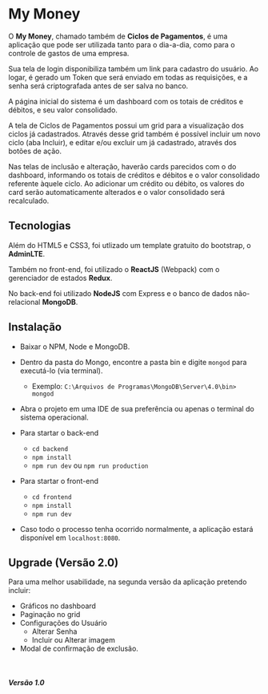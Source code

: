 # My Money

<p>O <b>My Money</b>, chamado também de <b>Ciclos de Pagamentos</b>, é uma aplicação que pode ser utilizada tanto para o dia-a-dia, como para o controle de gastos de uma empresa.</p>
<p>Sua tela de login disponibiliza também um link para cadastro do usuário. Ao logar, é gerado um Token que será enviado em todas as requisições, e a senha será criptografada antes de ser salva no banco.</p>
<p>A página inicial do sistema é um dashboard com os totais de créditos e débitos, e seu valor consolidado.
<p>A tela de Ciclos de Pagamentos possui um grid para a visualização dos ciclos já cadastrados. Através desse grid também é possível incluir um novo ciclo (aba Incluir), e editar e/ou excluir um já cadastrado, através dos botões de ação.</p>
<p>Nas telas de inclusão e alteração, haverão cards parecidos com o do dashboard, informando os totais de créditos e débitos e o valor consolidado referente àquele ciclo. Ao adicionar um crédito ou débito, os valores do card serão automaticamente alterados e o valor consolidado será recalculado.</p>

## Tecnologias

<p>Além do HTML5 e CSS3, foi utlizado um template gratuito do bootstrap, o <b>AdminLTE</b>.</p>
<p>Também no front-end, foi utilizado o <b>ReactJS</b> (Webpack) com o gerenciador de estados <b>Redux</b>.</p>
<p>No back-end foi utilizado <b>NodeJS</b> com Express e o banco de dados não-relacional <b>MongoDB</b>.</p>


## Instalação

* Baixar o NPM, Node e MongoDB.

* Dentro da pasta do Mongo, encontre a pasta bin e digite `mongod` para executá-lo (via terminal).
  * Exemplo: `C:\Arquivos de Programas\MongoDB\Server\4.0\bin> mongod`

* Abra o projeto em uma IDE de sua preferência ou apenas o terminal do sistema operacional.

* Para startar o back-end
  * `cd backend`
  * `npm install`
  * `npm run dev` ou `npm run production`

* Para startar o front-end
  * `cd frontend`
  * `npm install`
  * `npm run dev`
  
* Caso todo o processo tenha ocorrido normalmente, a aplicação estará disponível em `localhost:8080`.


## Upgrade (Versão 2.0)

Para uma melhor usabilidade, na segunda versão da aplicação pretendo incluir:
* Gráficos no dashboard
* Paginação no grid
* Configurações do Usuário
  * Alterar Senha
  * Incluir ou Alterar imagem
 * Modal de confirmação de exclusão.
 
 <br />
  <h5>Versão 1.0</h5>
